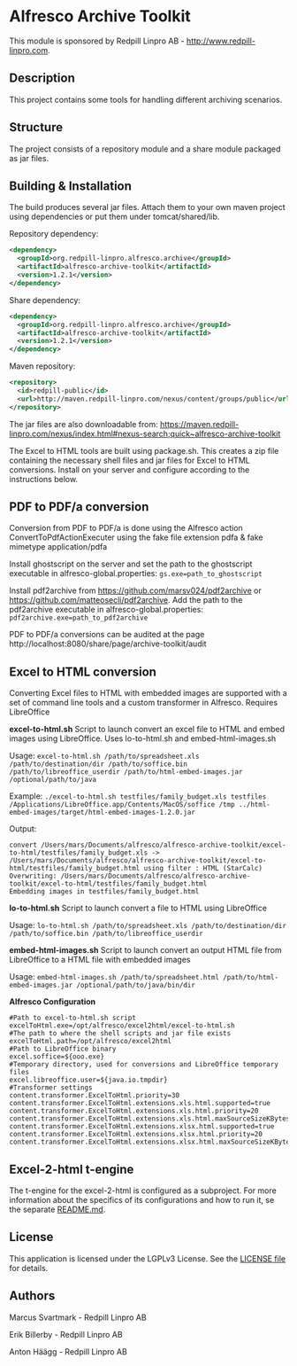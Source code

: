 Alfresco Archive Toolkit
=============================================

This module is sponsored by Redpill Linpro AB - http://www.redpill-linpro.com.

Description
-----------
This project contains some tools for handling different archiving scenarios.

Structure
------------

The project consists of a repository module and a share module packaged as jar files.

Building & Installation
------------
The build produces several jar files. Attach them to your own maven project using dependencies or put them under tomcat/shared/lib.

Repository dependency:
```xml
<dependency>
  <groupId>org.redpill-linpro.alfresco.archive</groupId>
  <artifactId>alfresco-archive-toolkit</artifactId>
  <version>1.2.1</version>
</dependency>
```

Share dependency:
```xml
<dependency>
  <groupId>org.redpill-linpro.alfresco.archive</groupId>
  <artifactId>alfresco-archive-toolkit</artifactId>    
  <version>1.2.1</version>
</dependency>
```

Maven repository:
```xml
<repository>
  <id>redpill-public</id>
  <url>http://maven.redpill-linpro.com/nexus/content/groups/public</url>
</repository>
```

The jar files are also downloadable from: https://maven.redpill-linpro.com/nexus/index.html#nexus-search;quick~alfresco-archive-toolkit

The Excel to HTML tools are built using package.sh. This creates a zip file containing the necessary shell files and jar files for Excel to HTML conversions. Install on your server and configure according to the instructions below.

PDF to PDF/a conversion
-----------------------
Conversion from PDF to PDF/a is done using the Alfresco action ConvertToPdfActionExecuter using the fake file extension pdfa & fake mimetype application/pdfa

Install ghostscript on the server and set the path to the ghostscript executable in alfresco-global.properties: `gs.exe=path_to_ghostscript`

Install pdf2archive from https://github.com/marsv024/pdf2archive or https://github.com/matteosecli/pdf2archive. 
Add the path to the pdf2archive executable in alfresco-global.properties: `pdf2archive.exe=path_to_pdf2archive` 

PDF to PDF/a conversions can be audited at the page http://localhost:8080/share/page/archive-toolkit/audit

Excel to HTML conversion
------------------------
Converting Excel files to HTML with embedded images are supported with a set of command line tools and a custom transformer in Alfresco. Requires LibreOffice

**excel-to-html.sh**
Script to launch convert an excel file to HTML and embed images using LibreOffice. Uses lo-to-html.sh and embed-html-images.sh

Usage: `excel-to-html.sh /path/to/spreadsheet.xls /path/to/destination/dir /path/to/soffice.bin /path/to/libreoffice_userdir /path/to/html-embed-images.jar /optional/path/to/java`


Example: `./excel-to-html.sh testfiles/family_budget.xls testfiles /Applications/LibreOffice.app/Contents/MacOS/soffice /tmp ../html-embed-images/target/html-embed-images-1.2.0.jar`

Output:
```
convert /Users/mars/Documents/alfresco/alfresco-archive-toolkit/excel-to-html/testfiles/family_budget.xls -> /Users/mars/Documents/alfresco/alfresco-archive-toolkit/excel-to-html/testfiles/family_budget.html using filter : HTML (StarCalc)
Overwriting: /Users/mars/Documents/alfresco/alfresco-archive-toolkit/excel-to-html/testfiles/family_budget.html
Embedding images in testfiles/family_budget.html
```

**lo-to-html.sh**
Script to launch convert a file to HTML using LibreOffice

Usage: `lo-to-html.sh /path/to/spreadsheet.xls /path/to/destination/dir /path/to/soffice.bin /path/to/libreoffice_userdir`

**embed-html-images.sh**
Script to launch convert an output HTML file from LibreOffice to a HTML file with embedded images

Usage: `embed-html-images.sh /path/to/spreadsheet.html /path/to/html-embed-images.jar /optional/path/to/java/bin/dir`

**Alfresco Configuration**
```
#Path to excel-to-html.sh script
excelToHtml.exe=/opt/alfresco/excel2html/excel-to-html.sh
#The path to where the shell scripts and jar file exists
excelToHtml.path=/opt/alfresco/excel2html
#Path to LibreOffice binary
excel.soffice=${ooo.exe}
#Temporary directory, used for conversions and LibreOffice temporary files
excel.libreoffice.user=${java.io.tmpdir}
#Transformer settings
content.transformer.ExcelToHtml.priority=30
content.transformer.ExcelToHtml.extensions.xls.html.supported=true
content.transformer.ExcelToHtml.extensions.xls.html.priority=20
content.transformer.ExcelToHtml.extensions.xls.html.maxSourceSizeKBytes.use.index=9999
content.transformer.ExcelToHtml.extensions.xlsx.html.supported=true
content.transformer.ExcelToHtml.extensions.xlsx.html.priority=20
content.transformer.ExcelToHtml.extensions.xlsx.html.maxSourceSizeKBytes.use.index=9999
```

## Excel-2-html t-engine
The t-engine for the excel-2-html is configured as a subproject.
For more information about the specifics of its configurations and how to run it, se the separate [README.md](excel-2-html-t-engine/README.md).

License
-------

This application is licensed under the LGPLv3 License. See the [LICENSE file](LICENSE) for details.

Authors
-------

Marcus Svartmark - Redpill Linpro AB

Erik Billerby - Redpill Linpro AB

Anton Häägg - Redpill Linpro AB

